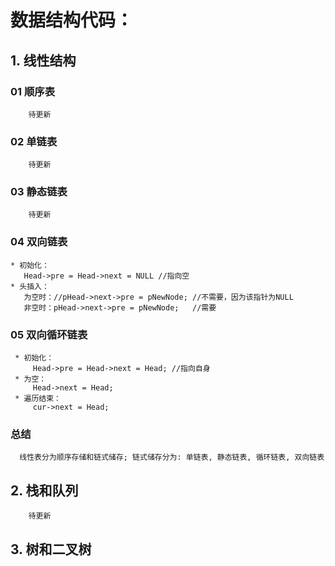 # 数据结构代码：
## 1. 线性结构
  ### 01 顺序表
```
    待更新
```
  ### 02 单链表
```
    待更新
```
  ### 03 静态链表
``` 
    待更新
```
  ### 04 双向链表
```
* 初始化：
   Head->pre = Head->next = NULL //指向空
* 头插入：
   为空时：//pHead->next->pre = pNewNode; //不需要，因为该指针为NULL
   非空时：pHead->next->pre = pNewNode;   //需要
```
  ### 05 双向循环链表
```
 * 初始化：
     Head->pre = Head->next = Head; //指向自身
 * 为空：
     Head->next = Head;
 * 遍历结束：
     cur->next = Head;
```
  ### 总结
```
  线性表分为顺序存储和链式储存; 链式储存分为: 单链表, 静态链表, 循环链表, 双向链表
```
  ## 2. 栈和队列
```
    待更新
```
  ## 3. 树和二叉树














